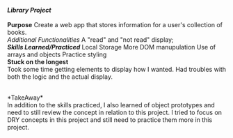 ***Library Project***
<br>
<br>
**Purpose**
Create a web app  that stores information for a user's collection of books.
<br>
*Additional Functionalities*
A "read" and "not read" display;
<br>
***Skills Learned/Practiced***
Local Storage
More DOM manupulation
Use of arrays and objects
Practice styling 
<br>
**Stuck on the longest**
<br>
Took some time getting elements to display how I wanted. Had troubles with both the logic and
the actual display. 

<br>
*TakeAway*
<br>
In addition to the skills practiced, I also learned of object prototypes and need to still review the concept in relation to this project. I tried to focus on DRY concepts in this project and still need to practice them more in this project. 